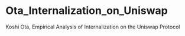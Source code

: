 # Ota_Internalization_on_Uniswap
Koshi Ota, Empirical Analysis of Internalization on the Uniswap Protocol

